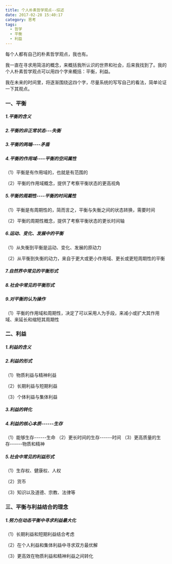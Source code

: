 ```yaml
---
title: 个人朴素哲学观点--综述
date: 2017-02-28 15:40:17
category: 思考
tags:
  - 哲学
  - 平衡
  - 利益
---
```


每个人都有自己的朴素哲学观点，我也有。

我一直在寻求用简洁的概念，来概括我所认识的世界和社会，后来我找到了。我的个人朴素哲学观点可以用四个字来概括：平衡，利益。

我在未来的时间里，将逐渐围绕这四个字，尽量系统的写写自己的看法，简单论证一下其观点。

<!--more-->

### 一、平衡

##### 1.平衡的含义

##### 2.平衡的非正常状态---失衡

##### 3.平衡的两端----矛盾

##### 4.平衡的作用域----平衡的空间属性

（1）平衡是有作用域的，也就是有范围的

（2）平衡的作用域概念，提供了考察平衡状态的更高视角

##### 5.平衡的周期性----平衡的时间属性

（1）平衡是有周期性的，简而言之，平衡与失衡之间的状态转换，需要时间

（2）平衡的周期性概念，提供了考察平衡状态的更长时间轴

##### 6.运动、变化、发展中的平衡

（1）从失衡到平衡是运动、变化、发展的原动力

（2）从平衡到失衡的动力，来自于更大或更小作用域、更长或更短周期性的平衡

##### 7.自然界中常见的平衡形式

##### 8.社会中常见的平衡形式

##### 9.对平衡的认为操作

（1）平衡的作用域和周期性，决定了可以采用人为手段，来减小或扩大其作用域、来延长和缩短其周期性

### 二、利益

##### 1.利益的含义

##### 2.利益的形式

（1）物质利益与精神利益

（2）长期利益与短期利益

（3）个体利益与集体利益

##### 3.利益的转化

##### 4.利益的核心本质------生存

（1）能够生存------生命
（2）更长时间的生存------时间
（3）更高质量的生存------物质和精神

##### 5.社会中常见的利益形式

（1）生存权、健康权、人权

（2）货币

（3）知识以及道德、宗教、法律等

### 三、平衡与利益结合的理念

##### 1.努力在动态平衡中寻求利益最大化

（1）长期利益和短期利益结合考虑

（2）在个人利益和集体利益中寻求双方最优解

（3）更高效在物质利益和精神利益之间转化
